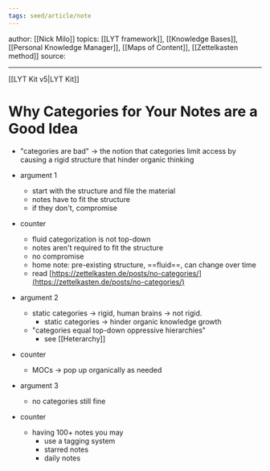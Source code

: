 ```yaml
---
tags: seed/article/note 
---
```


author: [[Nick Milo]]
topics: [[LYT framework]], [[Knowledge Bases]], [[Personal Knowledge Manager]], [[Maps of Content]], [[Zettelkasten method]]
source: 

---
[[LYT Kit v5|LYT Kit]]
# Why Categories for Your Notes are a Good Idea

- "categories are bad" -> the notion that categories limit access by causing a rigid structure that hinder organic thinking

- argument 1
	- start with the structure and file the material
	- notes have to fit the structure
	- if they don't, compromise

- counter
	- fluid categorization is not top-down
	- notes aren't required to fit the structure
	- no compromise
	- home note: pre-existing structure, ==fluid==, can change over time
	- read [https://zettelkasten.de/posts/no-categories/](https://zettelkasten.de/posts/no-categories/)

- argument 2
	- static categories -> rigid, human brains -> not rigid.
		- static categories -> hinder organic knowledge growth
	- "categories equal top-down oppressive hierarchies"
		- see [[Heterarchy]]

- counter
	- MOCs -> pop up organically as needed

- argument 3
	- no categories still fine

- counter
	- having 100+ notes you may
		- use a tagging system
		- starred notes
		- daily notes